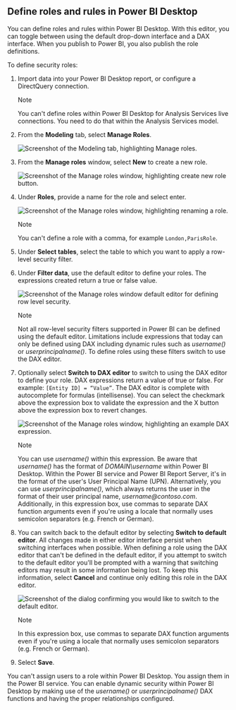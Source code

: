 ## Define roles and rules in Power BI Desktop

You can define roles and rules within Power BI Desktop. With this editor, you can toggle between using the default drop-down interface and a DAX interface.  When you publish to Power BI, you also publish the role definitions.

To define security roles:

1. Import data into your Power BI Desktop report, or configure a DirectQuery connection.

   > [!NOTE]
   > You can't define roles within Power BI Desktop for Analysis Services live connections. You need to do that within the Analysis Services model.

1. From the **Modeling** tab, select **Manage Roles**.

   ![Screenshot of the Modeling tab, highlighting Manage roles.](/power-bi/includes/media/rls-desktop-define-roles/powerbi-desktop-security.png)

1. From the **Manage roles** window, select **New** to create a new role.

   ![Screenshot of the Manage roles window, highlighting create new role button.](/power-bi/includes/media/rls-desktop-define-roles/powerbi-security-newrole.png)

1. Under **Roles**, provide a name for the role and select enter.

    ![Screenshot of the Manage roles window, highlighting renaming a role.](/power-bi/includes/media/rls-desktop-define-roles/powerbi-security-renamerole.png)

   > [!NOTE]
   > You can't define a role with a comma, for example `London,ParisRole`.

1. Under **Select tables**, select the table to which you want to apply a row-level security filter.

1. Under **Filter data**, use the default editor to define your roles. The expressions created return a true or false value.

    ![Screenshot of the Manage roles window default editor for defining row level security.](/power-bi/includes/media/rls-desktop-define-roles/powerbi-security-defaulteditor.png)

   > [!NOTE]
   > Not all row-level security filters supported in Power BI can be defined using the default editor. Limitations include expressions that today can only be defined using DAX including dynamic rules such as *username()* or *userprincipalname()*. To define roles using these filters switch to use the DAX editor.

1. Optionally select **Switch to DAX editor** to switch to using the DAX editor to define your role. DAX expressions return a value of true or false. For example: ```[Entity ID] = “Value”```. The DAX editor is complete with autocomplete for formulas (intellisense). You can select the checkmark above the expression box to validate the expression and the X button above the expression box to revert changes.

   ![Screenshot of the Manage roles window, highlighting an example DAX expression.](/power-bi/includes/media/rls-desktop-define-roles/powerbi-security-daxeditor.png)

   > [!NOTE]
   > You can use *username()* within this expression. Be aware that *username()* has the format of *DOMAIN\username* within Power BI Desktop. Within the Power BI service and Power BI Report Server, it's in the format of the user's User Principal Name (UPN). Alternatively, you can use *userprincipalname()*, which always returns the user in the format of their user principal name, *username\@contoso.com*. Additionally, in this expression box, use commas to separate DAX function arguments even if you're using a locale that normally uses semicolon separators (e.g. French or German).

1. You can switch back to the default editor by selecting **Switch to default editor**. All changes made in either editor interface persist when switching interfaces when possible. When defining a role using the DAX editor that can't be defined in the default editor, if you attempt to switch to the default editor you'll be prompted with a warning that switching editors may result in some information being lost. To keep this information, select **Cancel** and continue only editing this role in the DAX editor.

   ![Screenshot of the dialog confirming you would like to switch to the default editor.](/power-bi/includes/media/rls-desktop-define-roles/powerbi-security-switchtodefaulteditor.png)

   > [!NOTE]
   > In this expression box, use commas to separate DAX function arguments even if you're using a locale that normally uses semicolon separators (e.g. French or German).

1. Select **Save**.

You can't assign users to a role within Power BI Desktop. You assign them in the Power BI service. You can enable dynamic security within Power BI Desktop by making use of the *username()* or *userprincipalname()* DAX functions and having the proper relationships configured.
